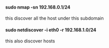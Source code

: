 #### sudo nmap -sn 192.168.0.1/24
this discover all the host under this subdomain
#### sudo netdiscover -i eth0 -r 192.168.1.0/24
this also discover hosts

